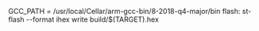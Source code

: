 GCC_PATH = /usr/local/Cellar/arm-gcc-bin/8-2018-q4-major/bin
flash:
	 st-flash --format ihex write build/$(TARGET).hex